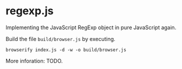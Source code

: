 regexp.js
=========

Implementing the JavaScript RegExp object in pure JavaScript again.

Build the file `build/browser.js` by executing.

```
browserify index.js -d -w -o build/browser.js
```

More inforation: TODO.